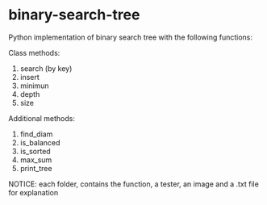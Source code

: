 # binary-search-tree
Python implementation of binary search tree with the following functions:

Class methods:
1) search (by key)
2) insert
3) minimun
4) depth
5) size 


Additional methods:
1) find_diam
2) is_balanced
3) is_sorted
4) max_sum
5) print_tree

NOTICE: each folder, contains the function, a tester, an image and a .txt file for explanation
